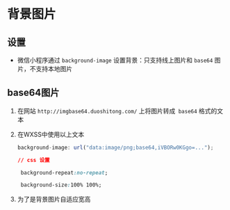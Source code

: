 # 背景图片

## 设置

  - 微信小程序通过 `background-image` 设置背景：只支持线上图片和 `base64` 图片，不支持本地图片

## base64图片

1.  在网站 `http://imgbase64.duoshitong.com/` 上将图片转成` base64` 格式的文本

2.  在WXSS中使用以上文本

    ```javascript
    background-image: url("data:image/png;base64,iVBORw0KGgo=...");

    ```

    ```css
    // css 设置

     background-repeat:no-repeat;

     background-size:100% 100%;

    ```

3.  为了是背景图片自适应宽高
